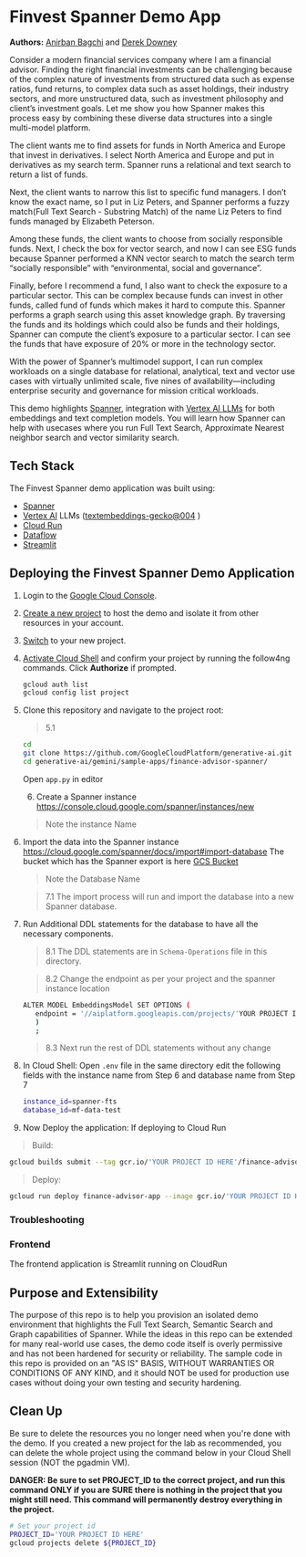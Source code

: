 # Finvest Spanner Demo App

**Authors:** [Anirban Bagchi](https://github.com/anirbanbagchi1979) and [Derek Downey](https://github.com/dtest)


Consider a modern financial services company where I am a financial advisor. Finding the right financial investments can be challenging because of the complex nature of investments from structured data such as expense ratios, fund returns, to complex data such as asset holdings, their industry sectors, and more unstructured data, such as investment philosophy and client’s investment goals. Let me show you how Spanner makes this process easy by combining these diverse data structures into a single multi-model platform.

The client wants me to find assets for funds in North America and Europe that invest in derivatives. I select North America and Europe and put in derivatives as my search term. Spanner runs a relational and text search to return a list of funds.

Next, the client wants to narrow this list to specific fund managers. I don’t know the exact name, so I put in Liz Peters, and Spanner performs a fuzzy match(Full Text Search - Substring Match) of the name Liz Peters to find funds managed by Elizabeth Peterson.

Among these funds, the client wants to choose from socially responsible funds. Next, I check the box for vector search, and now I can see ESG funds because Spanner performed a KNN vector search to match the search term “socially responsible” with “environmental, social and governance”.

Finally, before I recommend a fund, I also want to check the exposure to a particular sector. This can be complex because funds can invest in other funds, called fund of funds which makes it hard to compute this. Spanner performs a graph search using this asset knowledge graph. By traversing the funds and its holdings which could also be funds and their holdings, Spanner can compute the client’s exposure to a particular sector. I can see the funds that have exposure of 20% or more in the technology sector.

With the power of Spanner’s multimodel support, I can run complex workloads on a single database for relational, analytical, text and vector use cases with virtually unlimited scale, five nines of availability—including enterprise security and governance for mission critical workloads.

This demo highlights [Spanner](https://cloud.google.com/spanner),  integration with [Vertex AI LLMs](https://cloud.google.com/model-garden?hl=en) for both embeddings and text completion models. You will learn how Spanner can help with usecases where you run Full Text Search, Approximate Nearest neighbor search and vector similarity search. 

## Tech Stack

The Finvest Spanner demo application was built using:

- [Spanner](https://cloud.google.com/spanner) 
- [Vertex AI](https://cloud.google.com/vertex-ai?hl=en) LLMs ([textembeddings-gecko@004](https://cloud.google.com/vertex-ai/generative-ai/docs/model-reference/text-embeddings) )
- [Cloud Run](https://cloud.google.com/run)
- [Dataflow](https://cloud.google.com/dataflow?)
- [Streamlit](https://streamlit.io/)


## Deploying the Finvest Spanner Demo Application

1. Login to the [Google Cloud Console](https://console.cloud.google.com/).

2. [Create a new project](https://developers.google.com/maps/documentation/places/web-service/cloud-setup) to host the demo and isolate it from other resources in your account.

3. [Switch](https://cloud.google.com/resource-manager/docs/creating-managing-projects#identifying_projects) to your new project.

4. [Activate Cloud Shell](https://cloud.google.com/shell/docs/using-cloud-shell) and confirm your project by running the follow4ng commands. Click **Authorize** if prompted.

   ```bash
   gcloud auth list
   gcloud config list project
   ```

5. Clone this repository and navigate to the project root:
   >5.1
   ```bash
   cd
   git clone https://github.com/GoogleCloudPlatform/generative-ai.git
   cd generative-ai/gemini/sample-apps/finance-advisor-spanner/
   ```
   Open ```app.py``` in editor

   6. Create a Spanner instance
   https://console.cloud.google.com/spanner/instances/new

   >Note the instance Name

7. Import the data into the Spanner instance
   https://cloud.google.com/spanner/docs/import#import-database
   The bucket which has the Spanner export is here
   [GCS Bucket](https://drive.google.com/file/d/1rgx9TJ1G4bN_5Z3iIrebGi2x7bAQvMob/view?usp=drive_link)

   >Note the Database Name

   >7.1 The import process will run and import the database into a new Spanner database.

8. Run Additional DDL statements for the database to have all the necessary components.
   >8.1 The DDL statements are in `Schema-Operations` file in this directory.

   >8.2 Change the endpoint as per your project and the spanner instance location
      ```bash 
      ALTER MODEL EmbeddingsModel SET OPTIONS (
         endpoint = '//aiplatform.googleapis.com/projects/'YOUR PROJECT ID HERE'/locations/'YOUR SPANNER INSTANCE LOCATION HERE'/publishers/google/models/text-embedding-004'
         )
         ;
      ```
   >8.3 Next run the rest of DDL statements without any change

9. In Cloud Shell:
   Open ```.env``` file in the same directory
   edit the following fields with the instance name from Step 6 and database name from Step 7
   ```bash
   instance_id=spanner-fts
   database_id=mf-data-test
   ``` 

10. Now Deploy the application:
   If deploying to Cloud Run 
   >Build: 
   
   ```bash
   gcloud builds submit --tag gcr.io/'YOUR PROJECT ID HERE'/finance-advisor-app
   ```

   >Deploy: 
   
   ```bash 
   gcloud run deploy finance-advisor-app --image gcr.io/'YOUR PROJECT ID HERE'/finance-advisor-app --platform managed    --region 'YOUR SPANNER REGION' --allow-unauthenticated
   ```


   ### Troubleshooting



### Frontend

The frontend application is Streamlit running on CloudRun

## Purpose and Extensibility

The purpose of this repo is to help you provision an isolated demo environment that highlights the Full Text Search, Semantic Search and Graph capabilities of Spanner. While the ideas in this repo can be extended for many real-world use cases, the demo code itself is overly permissive and has not been hardened for security or reliability. The sample code in this repo is provided on an "AS IS" BASIS, WITHOUT WARRANTIES OR CONDITIONS OF ANY KIND, and it should NOT be used for production use cases without doing your own testing and security hardening.

## Clean Up

Be sure to delete the resources you no longer need when you're done with the demo. If you created a new project for the lab as recommended, you can delete the whole project using the command below in your Cloud Shell session (NOT the pgadmin VM).

**DANGER: Be sure to set PROJECT_ID to the correct project, and run this command ONLY if you are SURE there is nothing in the project that you might still need. This command will permanently destroy everything in the project.**

```bash
# Set your project id
PROJECT_ID='YOUR PROJECT ID HERE'
gcloud projects delete ${PROJECT_ID}
```
